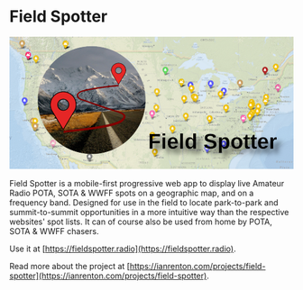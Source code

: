 # Field Spotter

![Field Spotter banner image](./img/banner.png)

Field Spotter is a mobile-first progressive web app to display live Amateur Radio POTA, SOTA & WWFF spots on a geographic map, and on a frequency band. Designed for use in the field to locate park-to-park and summit-to-summit opportunities in a more intuitive way than the respective websites' spot lists. It can of course also be used from home by POTA, SOTA & WWFF chasers.

Use it at [https://fieldspotter.radio](https://fieldspotter.radio).

Read more about the project at [https://ianrenton.com/projects/field-spotter](https://ianrenton.com/projects/field-spotter).